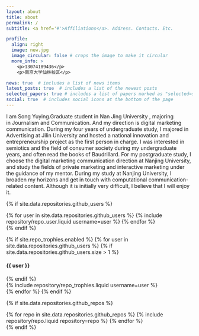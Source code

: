 ```yaml
---
layout: about
title: about
permalink: /
subtitle: <a href='#'>Affiliations</a>. Address. Contacts. Etc.

profile:
  align: right
  image: new.jpg
  image_circular: false # crops the image to make it circular
  more_info: >
    <p>13074189436</p>
    <p>南京大学仙林校区</p>

news: true  # includes a list of news items
latest_posts: true  # includes a list of the newest posts
selected_papers: true # includes a list of papers marked as "selected={true}"
social: true  # includes social icons at the bottom of the page
---
```


I am Song Yuying.Graduate student in Nan Jing University , majoring in Journalism and Communication. And my direction is digital marketing communication.
During my four years of undergraduate study, I majored in Advertising at Jilin University and hosted a national innovation and entrepreneurship project as the first person in charge. I was interested in semiotics and the field of consumer society during my undergraduate years, and often read the books of Baudrillard. For my postgraduate study, I choose the digital marketing communication direction at Nanjing University, and study the fields of private marketing and interactive marketing under the guidance of my mentor. During my study at Nanjing University, I broaden my horizons and get in touch with computational communication-related content. Although it is initially very difficult, I believe that I will enjoy it.


<!-- code for GitHub users -->
{% if site.data.repositories.github_users %}
<div class="repositories d-flex flex-wrap flex-md-row flex-column justify-content-between align-items-center">
  {% for user in site.data.repositories.github_users %} {% include repository/repo_user.liquid username=user %} {% endfor %}
</div>
{% endif %}

<!-- code for GitHub trophies -->
{% if site.repo_trophies.enabled %} {% for user in site.data.repositories.github_users %} {% if site.data.repositories.github_users.size > 1 %}
<h4>{{ user }}</h4>
{% endif %}
<div class="repositories d-flex flex-wrap flex-md-row flex-column justify-content-between align-items-center">
  {% include repository/repo_trophies.liquid username=user %}
</div>
{% endfor %} {% endif %}

<!-- code for GitHub repositories -->
{% if site.data.repositories.github_repos %}
<div class="repositories d-flex flex-wrap flex-md-row flex-column justify-content-between align-items-center">
  {% for repo in site.data.repositories.github_repos %} {% include repository/repo.liquid repository=repo %} {% endfor %}
</div>
{% endif %}
